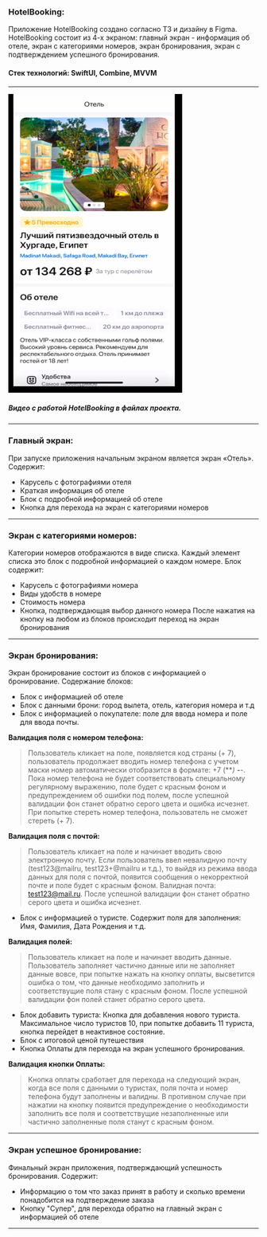 ### HotelBooking:
Приложение HotelBooking создано согласно ТЗ и дизайну в Figma. HotelBooking состоит из 4-х экраном: главный экран - информация об отеле, экран с категориями номеров, экран бронирования, экран с подтверждением успешного бронирования. 

#### Стек технологий: SwiftUI, Combine, MVVM

---

<div align="left">
  <img src="https://github.com/Polychh/HotelBooking/blob/main/mainScreen.jpg" width="350" height="600"/>
</div>

##### Видео с работой HotelBooking в файлах проекта.
---
### Главный экран:
При запуске приложения начальным экраном является экран «Отель». Содержит:
- Карусель с фотографиями отеля
- Краткая информация об отеле
- Блок с подробной информацией об отеле
- Кнопка для перехода на экран с категориями номеров
---
### Экран с категориями номеров:
Категории номеров отображаются в виде списка. Каждый элемент списка это блок с подробной информацией о каждом номере. Блок содержит:
- Карусель с фотографиями номера
- Виды удобств в номере
- Стоимость номера
- Кнопка, подтверждающая выбор данного номера
После нажатия на кнопку на любом из блоков происходит переход на экран бронирования
---
### Экран бронирования:
Экран бронирование состоит из блоков с информацией о бронирование. Содержание блоков:
- Блок с информацией об отеле
- Блок с данными брони: город вылета, отель, категория номера и т.д
- Блок с информацией о покупателе: поле для ввода номера и поле для ввода почты.

**Валидация поля с номером телефона:**
> Пользователь кликает на поле, появляется код страны (+ 7), пользователь продолжает вводить номер телефона с учетом маски номер автоматически отобразится в формате: +7 (***) ***-**-**. Пока номер телефона не будет соответствовать специальному регулярному выражению, поле будет с красным фоном и предупреждением об ошибки под полем, после успешной валидации фон станет обратно серого цвета и ошибка исчезнет. При попытке стереть номер телефона, пользователь не сможет стереть (+ 7).

**Валидация поля c почтой:**
> Пользователь кликает на поле и начинает вводить свою электронную почту. Если пользователь ввел невалидную почту (test123@mailru, test123+@mailru и т.д.), то выйдя из режима ввода данных для поля с почтой, появится сообщения о некорректной почте и поле будет с красным фоном. Валидная почта: test123@mail.ru. После успешной валидации фон станет обратно серого цвета и ошибка исчезнет.
 
- Блок с информацией о туристе. Содержит поля для заполнения: Имя, Фамилия, Дата Рождения и т.д.

**Валидация полей:**
> Пользователь кликает на поле и начинает вводить данные. Пользователь заполняет частично данные или не заполняет данные вовсе, при попытке нажать на кнопку оплаты, высветится ошибка о том, что данные необходимо заполнить и соответствущие поля стану с красным фоном. После успешной валидации фон полей станет обратно серого цвета.

- Блок добавить туриста: Кнопка для добавления нового туриста. Максимальное число туристов 10, при попытке добавить 11 туриста, кнопка перейдет в неактивное состояние.
- Блок с итоговой ценой путешествия
- Кнопка Оплаты для перехода на экран успешного бронирования. 

**Валидация кнопки Оплаты:**
> Кнопка оплаты сработает для перехода на следующий экран, когда все поля с данными о туристах, поля почта и номер телефона будут заполнены и валидны. В противном случае при нажатии на кнопку появится предупреждение о необходимости заполнить все поля и соответствущие незаполненные или частично заполненные поля станут с красным фоном.
---
### Экран успешное бронирование:
Финальный экран приложения, подтверждающий успешность бронирования. Содержит:
- Информацию о том что заказ принят в работу и сколько времени понадобится на подтверждение заказа
- Кнопку "Супер", для перехода обратно на главный экран с информацией об отеле 
---



